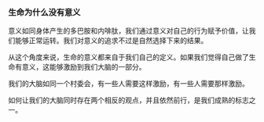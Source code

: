 ### 生命为什么没有意义

意义如同身体产生的多巴胺和内啡肽，我们通过意义对自己的行为赋予价值，让我们能够正常运转。我们对意义的追求不过是自然选择下来的结果。

从这个角度来说，生命的意义都来自于我们自己的定义。如果我们觉得自己做了生命有意义，这能够激励到我们大脑的一部分。

我们的大脑如同一个村委会，有一些人需要这样激励，有一些人需要那样激励。

如何让我们的大脑同时存在两个相反的观点，并且依然前行，是我们成熟的标志之一。